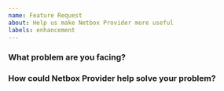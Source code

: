 ```yaml
---
name: Feature Request
about: Help us make Netbox Provider more useful
labels: enhancement
---
```

<!--
Thank you for helping to improve Netbox Provider!

Please be sure to search for open issues before raising a new one. We use issues
for bug reports and feature requests. Please find us at https://slack.crossplane.io
for questions, support, and discussion.
-->

### What problem are you facing?
<!--
Please tell us a little about your use case - it's okay if it's hypothetical!
Leading with this context helps frame the feature request so we can ensure we
implement it sensibly.
--->

### How could Netbox Provider help solve your problem?
<!--
Let us know how you think Netbox Provider could help with your use case.
-->
